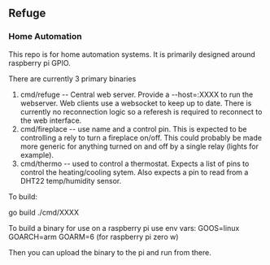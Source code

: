 ## Refuge
### Home Automation

This repo is for home automation systems. It is primarily designed around raspberry pi GPIO.


There are currently 3 primary binaries

1. cmd/refuge -- Central web server. Provide a --host=:XXXX to run the webserver. Web clients use a websocket to keep up to date. There is currently no reconnection logic so a referesh is required to reconnect to the web interface.
2. cmd/fireplace -- use name and a control pin. This is expected to be controlling a rely to turn a fireplace on/off. This could probably be made more generic for anything turned on and off by a single relay (lights for example).
3. cmd/thermo -- used to control a thermostat. Expects a list of pins to control the heating/cooling sytem. Also expects a pin to read from a DHT22 temp/humidity sensor.

To build:

go build ./cmd/XXXX

To build a binary for use on a raspberry pi use env vars:
GOOS=linux
GOARCH=arm
GOARM=6 (for raspberry pi zero w)

Then you can upload the binary to the pi and run from there.